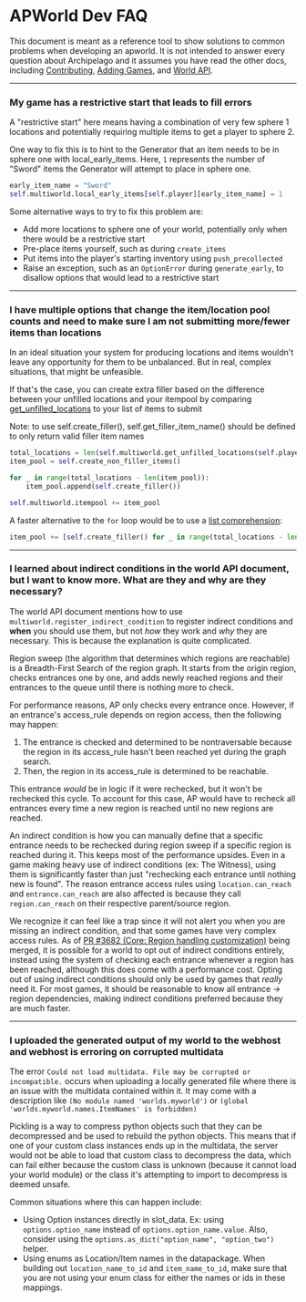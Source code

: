 # APWorld Dev FAQ

This document is meant as a reference tool to show solutions to common problems when developing an apworld.
It is not intended to answer every question about Archipelago and it assumes you have read the other docs, 
including [Contributing](contributing.md), [Adding Games](<adding games.md>), and [World API](<world api.md>).

---

### My game has a restrictive start that leads to fill errors

A "restrictive start" here means having a combination of very few sphere 1 locations and potentially requiring multiple items to get a player to sphere 2.

One way to fix this is to hint to the Generator that an item needs to be in sphere one with local_early_items. 
Here, `1` represents the number of "Sword" items the Generator will attempt to place in sphere one.
```py
early_item_name = "Sword"
self.multiworld.local_early_items[self.player][early_item_name] = 1
```

Some alternative ways to try to fix this problem are:
* Add more locations to sphere one of your world, potentially only when there would be a restrictive start
* Pre-place items yourself, such as during `create_items`
* Put items into the player's starting inventory using `push_precollected`
* Raise an exception, such as an `OptionError` during `generate_early`, to disallow options that would lead to a restrictive start

---

### I have multiple options that change the item/location pool counts and need to make sure I am not submitting more/fewer items than locations

In an ideal situation your system for producing locations and items wouldn't leave any opportunity for them to be unbalanced. But in real, complex situations, that might be unfeasible.

If that's the case, you can create extra filler based on the difference between your unfilled locations and your itempool by comparing [get_unfilled_locations](https://github.com/ArchipelagoMW/Archipelago/blob/main/BaseClasses.py#:~:text=get_unfilled_locations) to your list of items to submit

Note: to use self.create_filler(), self.get_filler_item_name() should be defined to only return valid filler item names
```py
total_locations = len(self.multiworld.get_unfilled_locations(self.player))
item_pool = self.create_non_filler_items()

for _ in range(total_locations - len(item_pool)):
    item_pool.append(self.create_filler())

self.multiworld.itempool += item_pool
```

A faster alternative to the `for` loop would be to use a [list comprehension](https://docs.python.org/3/tutorial/datastructures.html#list-comprehensions):
```py
item_pool += [self.create_filler() for _ in range(total_locations - len(item_pool))]
```

---

### I learned about indirect conditions in the world API document, but I want to know more. What are they and why are they necessary?

The world API document mentions how to use `multiworld.register_indirect_condition` to register indirect conditions and **when** you should use them, but not *how* they work and *why* they are necessary. This is because the explanation is quite complicated.

Region sweep (the algorithm that determines which regions are reachable) is a Breadth-First Search of the region graph. It starts from the origin region, checks entrances one by one, and adds newly reached regions and their entrances to the queue until there is nothing more to check.

For performance reasons, AP only checks every entrance once. However, if an entrance's access_rule depends on region access, then the following may happen:
1. The entrance is checked and determined to be nontraversable because the region in its access_rule hasn't been reached yet during the graph search.
2. Then, the region in its access_rule is determined to be reachable.

This entrance *would* be in logic if it were rechecked, but it won't be rechecked this cycle.
To account for this case, AP would have to recheck all entrances every time a new region is reached until no new regions are reached.

An indirect condition is how you can manually define that a specific entrance needs to be rechecked during region sweep if a specific region is reached during it.
This keeps most of the performance upsides. Even in a game making heavy use of indirect conditions (ex: The Witness), using them is significantly faster than just "rechecking each entrance until nothing new is found".
The reason entrance access rules using `location.can_reach` and `entrance.can_reach` are also affected is because they call `region.can_reach` on their respective parent/source region.

We recognize it can feel like a trap since it will not alert you when you are missing an indirect condition, and that some games have very complex access rules.
As of [PR #3682 (Core: Region handling customization)](https://github.com/ArchipelagoMW/Archipelago/pull/3682) being merged, it is possible for a world to opt out of indirect conditions entirely, instead using the system of checking each entrance whenever a region has been reached, although this does come with a performance cost.
Opting out of using indirect conditions should only be used by games that *really* need it. For most games, it should be reasonable to know all entrance &rarr; region dependencies, making indirect conditions preferred because they are much faster.

---

### I uploaded the generated output of my world to the webhost and webhost is erroring on corrupted multidata

The error `Could not load multidata. File may be corrupted or incompatible.` occurs when uploading a locally generated
file where there is an issue with the multidata contained within it. It may come with a description like
`(No module named 'worlds.myworld')` or `(global 'worlds.myworld.names.ItemNames' is forbidden)`

Pickling is a way to compress python objects such that they can be decompressed and be used to rebuild the
python objects. This means that if one of your custom class instances ends up in the multidata, the server would not
be able to load that custom class to decompress the data, which can fail either because the custom class is unknown
(because it cannot load your world module) or the class it's attempting to import to decompress is deemed unsafe.

Common situations where this can happen include:
* Using Option instances directly in slot_data. Ex: using `options.option_name` instead of `options.option_name.value`.
  Also, consider using the `options.as_dict("option_name", "option_two")` helper.
* Using enums as Location/Item names in the datapackage. When building out `location_name_to_id` and `item_name_to_id`,
  make sure that you are not using your enum class for either the names or ids in these mappings.
